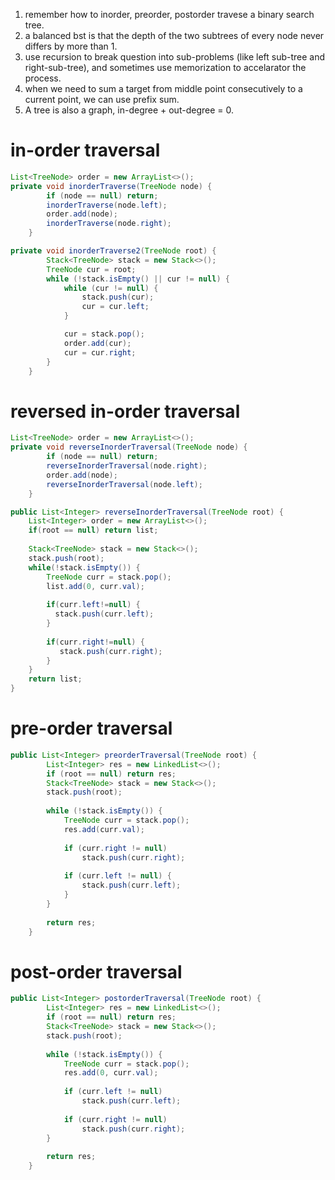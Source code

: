 1. remember how to inorder, preorder, postorder travese a binary search tree.
2. a balanced bst is that the depth of the two subtrees of every node never differs by more than 1.
3. use recursion to break question into sub-problems (like left sub-tree and right-sub-tree), and sometimes use memorization to accelarator the process.
4. when we need to sum a target from middle point consecutively to a current point, we can use prefix sum.
5. A tree is also a graph, in-degree + out-degree = 0.

# in-order traversal

```java
List<TreeNode> order = new ArrayList<>();
private void inorderTraverse(TreeNode node) {
        if (node == null) return;
        inorderTraverse(node.left);
        order.add(node);
        inorderTraverse(node.right);
    }

private void inorderTraverse2(TreeNode root) {
        Stack<TreeNode> stack = new Stack<>();
        TreeNode cur = root;
        while (!stack.isEmpty() || cur != null) {
            while (cur != null) {
                stack.push(cur);
                cur = cur.left;
            }

            cur = stack.pop();
            order.add(cur);
            cur = cur.right;
        }
    }
```

# reversed in-order traversal

```java
List<TreeNode> order = new ArrayList<>();
private void reverseInorderTraversal(TreeNode node) {
        if (node == null) return;
        reverseInorderTraversal(node.right);
        order.add(node);
        reverseInorderTraversal(node.left);
    }

public List<Integer> reverseInorderTraversal(TreeNode root) {
    List<Integer> order = new ArrayList<>();
    if(root == null) return list;
  
    Stack<TreeNode> stack = new Stack<>();
    stack.push(root);
    while(!stack.isEmpty()) {
        TreeNode curr = stack.pop();
        list.add(0, curr.val);
  
        if(curr.left!=null) {
          stack.push(curr.left);
        }
  
        if(curr.right!=null) {
           stack.push(curr.right); 
        }
    }
    return list;
}
```

# pre-order traversal

```java
public List<Integer> preorderTraversal(TreeNode root) {
        List<Integer> res = new LinkedList<>();
        if (root == null) return res;
        Stack<TreeNode> stack = new Stack<>();
        stack.push(root);
  
        while (!stack.isEmpty()) {
            TreeNode curr = stack.pop();
            res.add(curr.val);
      
            if (curr.right != null)
                stack.push(curr.right);
      
            if (curr.left != null) {
                stack.push(curr.left);
            }
        }
  
        return res;
    }
```

# post-order traversal

```java
public List<Integer> postorderTraversal(TreeNode root) {
        List<Integer> res = new LinkedList<>();
        if (root == null) return res;
        Stack<TreeNode> stack = new Stack<>();
        stack.push(root);
  
        while (!stack.isEmpty()) {
            TreeNode curr = stack.pop();
            res.add(0, curr.val);
      
            if (curr.left != null)
                stack.push(curr.left);
      
            if (curr.right != null)
                stack.push(curr.right);
        }
  
        return res;
    }
```
